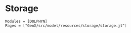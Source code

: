 # Storage
```@autodocs
Modules = [DOLPHYN]
Pages = ["GenX/src/model/resources/storage/storage.jl"]
```